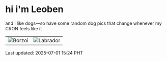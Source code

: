 # hi i'm Leoben

and i like dogs—so have some random dog pics that change whenever my CRON feels like it

|  |  |
|--------|----------|
| ![Borzoi](https://random-dog-vercel.vercel.app/api/random-borzoi?v=1751354691) | ![Labrador](https://random-dog-vercel.vercel.app/api/random-labrador?v=1751354691) |

Last updated: 2025-07-01 15:24 PHT
